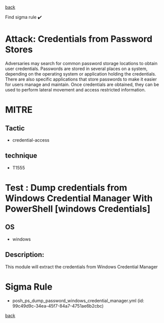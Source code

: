 
[back](../index.md)

Find sigma rule :heavy_check_mark: 

# Attack: Credentials from Password Stores 

Adversaries may search for common password storage locations to obtain user credentials. Passwords are stored in several places on a system, depending on the operating system or application holding the credentials. There are also specific applications that store passwords to make it easier for users manage and maintain. Once credentials are obtained, they can be used to perform lateral movement and access restricted information.

# MITRE
## Tactic
  - credential-access


## technique
  - T1555


# Test : Dump credentials from Windows Credential Manager With PowerShell [windows Credentials]
## OS
  - windows


## Description:
This module will extract the credentials from Windows Credential Manager

# Sigma Rule
 - posh_ps_dump_password_windows_credential_manager.yml (id: 99c49d9c-34ea-45f7-84a7-4751ae6b2cbc)



[back](../index.md)

